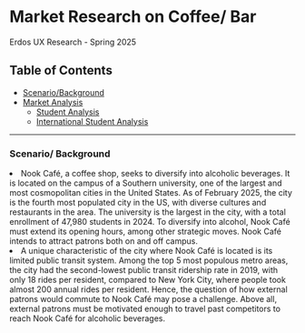 # Market Research on Coffee/ Bar
Erdos UX Research - Spring 2025

<h2 id="Table-of-Contents">Table of Contents</h2>

<ul>
    <li><a href="#Background">Scenario/Background</a></li>
    <li><a href="#Market Analysis">Market Analysis</a>
        <ul>
            <li><a href="#University-of-Houston-students">Student Analysis</a></li>
            <li><a href="#International-Students">International Student Analysis</a></li>
        </ul>
</ul>

---

<h3 id="Background">Scenario/ Background</h3>
<li>Nook Café, a coffee shop, seeks to diversify into alcoholic beverages. It is located on the campus of a Southern university, one of the largest and most cosmopolitan cities in the United States. As of February 2025, the city is the fourth most populated city in the US, with diverse cultures and restaurants in the area. The university is the largest in the city, with a total enrollment of 47,980 students in 2024. To diversify into alcohol, Nook Café must extend its opening hours, among other strategic moves. Nook Café intends to attract patrons both on and off campus. </li>

<li>A unique characteristic of the city where Nook Café is located is its limited public transit system. Among the top 5 most populous metro areas, the city had the second-lowest public transit ridership rate in 2019, with only 18 rides per resident, compared to New York City, where people took almost 200 annual rides per resident. Hence, the question of how external patrons would commute to Nook Café may pose a challenge. Above all, external patrons must be motivated enough to travel past competitors to reach Nook Café for alcoholic beverages. </li>
